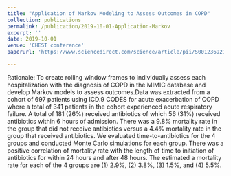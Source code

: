 ```yaml
---
title: "Application of Markov Modeling to Assess Outcomes in COPD"
collection: publications
permalink: /publication/2019-10-01-Application-Markov
excerpt: ''
date: 2019-10-01
venue: 'CHEST conference'
paperurl: 'https://www.sciencedirect.com/science/article/pii/S001236921931726X'

---
```


Rationale: To create rolling window frames to individually assess each hospitalization with the diagnosis of COPD in the 
MIMIC database and develop Markov models to assess outcomes.Data was extracted from a cohort of 697 patients using ICD.9 
CODES for acute exacerbation of COPD where a total of 341 patients in the cohort experienced acute respiratory failure. 
A total of 181 (26%) received antibiotics of which 56 (31%) received antibiotics within 6 hours of admission. There was a 
9.8% mortality rate in the group that did not receive antibiotics versus a 4.4% mortality rate in the group that received 
antibiotics. We evaluated time-to-antibiotics for the 4 groups and conducted Monte Carlo simulations for each group. There 
was a positive correlation of mortality rate with the length of time to initiation of antibiotics for within 24 hours and 
after 48 hours. The estimated a mortality rate for each of the 4 groups are (1) 2.9%, (2) 3.8%, (3) 1.5%, and (4) 5.5%.